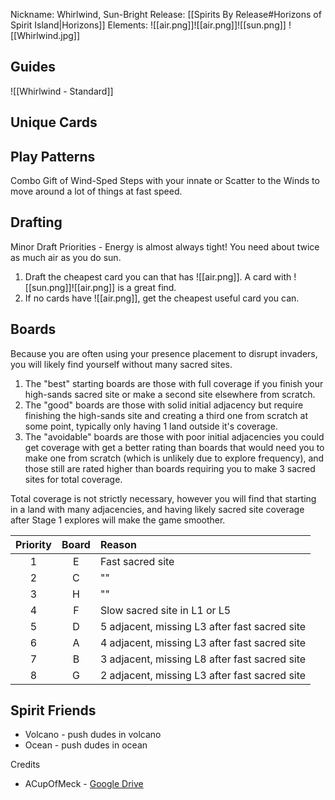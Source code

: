 Nickname: Whirlwind, Sun-Bright
Release: [[Spirits By Release#Horizons of Spirit Island|Horizons]]
Elements: ![[air.png]]![[air.png]]![[sun.png]] 
![[Whirlwind.jpg]]
## Guides

![[Whirlwind - Standard]]


## Unique Cards


## Play Patterns

Combo Gift of Wind-Sped Steps with your innate or Scatter to the Winds to move around a lot of things at fast speed.

## Drafting

Minor Draft Priorities - Energy is almost always tight!
You need about twice as much air as you do sun.
1. Draft the cheapest card you can that has ![[air.png]]. A card with ![[sun.png]]![[air.png]] is a great find.
2. If no cards have ![[air.png]], get the cheapest useful card you can.


## Boards
Because you are often using your presence placement to disrupt invaders, you will likely find yourself without many sacred sites. 
1. The "best" starting boards are those with full coverage if you finish your high-sands sacred site or make a second site elsewhere from scratch.
2. The "good" boards are those with solid initial adjacency but require finishing the high-sands site and creating a third one from scratch at some point, typically only having 1 land outside it's coverage.
3. The "avoidable" boards are those with poor initial adjacencies you could get coverage with get a better rating than boards that would need you to make one from scratch (which is unlikely due to explore frequency), and those still are rated higher than boards requiring you to make 3 sacred sites for total coverage. 

Total coverage is not strictly necessary, however you will find that starting in a land with many adjacencies, and having likely sacred site coverage after Stage 1 explores will make the game smoother.

| Priority | Board | Reason                                        |
| :------: | :---: | :-------------------------------------------- |
|    1     |   E   | Fast sacred site                              |
|    2     |   C   | ""                                            |
|    3     |   H   | ""                                            |
|    4     |   F   | Slow sacred site in L1 or L5                  |
|    5     |   D   | 5 adjacent, missing L3 after fast sacred site |
|    6     |   A   | 4 adjacent, missing L3 after fast sacred site |
|    7     |   B   | 3 adjacent, missing L8 after fast sacred site |
|    8     |   G   | 2 adjacent, missing L3 after fast sacred site |


## Spirit Friends
- Volcano - push dudes in volcano
- Ocean - push dudes in ocean



Credits
- ACupOfMeck - [Google Drive](https://docs.google.com/document/d/1mpj9_d_gRZZTo6Q0LDi1s0fpupyRk9Dvg5Zs4oIfpy0/edit?tab=t.0#heading=h.m2ef9hspmf0e)